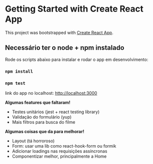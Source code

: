 # Getting Started with Create React App

This project was bootstrapped with [Create React App](https://github.com/facebook/create-react-app).

## Necessário ter o node + npm instalado

Rode os scripts abaixo para instalar e rodar o app em desenvolvimento:

### `npm install`

### `npm test`

link do app no localhost: [http://localhost:3000](http://localhost:3000) 


**Algumas features que faltaram!**

- Testes unitários (jest + react testing library)
- Validação do formulário (yup)
- Mais filtros para busca do filme

**Algumas coisas que da para melhorar!**

- Layout (tá horroroso)
- Form: usar uma lib como react-hook-form ou formik
- Adicionar loadings nas requisições assíncronas
- Componentizar melhor, principalmente a Home
